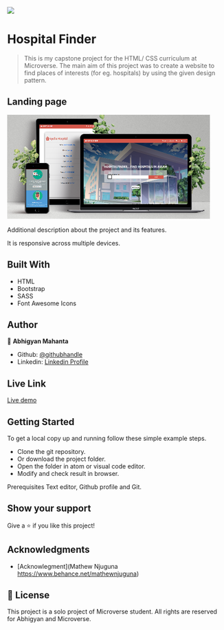 ![](https://img.shields.io/badge/Microverse-blueviolet)

# Hospital Finder

> This is my capstone project for the HTML/ CSS curriculum at Microverse. The main aim of this project was to create a website to find places of interests (for eg. hospitals) by using the given design pattern.

## Landing page

![screenshot](./images/ss1.PNG)

Additional description about the project and its features.

It is responsive across multiple devices.

## Built With

- HTML
- Bootstrap
- SASS
- Font Awesome Icons

## Author

👤 **Abhigyan Mahanta**

- Github: [@githubhandle](https://github.com/Abhigyan001)
- Linkedin: [Linkedin Profile](https://www.linkedin.com/in/abhigyan001/)

## Live Link

[Live demo](https://newhospitalfinder.netlify.app/)

<h2>Getting Started</h2>
To get a local copy up and running follow these simple example steps.

- Clone the git repository.
- Or download the project folder.
- Open the folder in atom or visual code editor.
- Modify and check result in browser.

Prerequisites
Text editor, Github profile and Git.

## Show your support

Give a ⭐️ if you like this project!

## Acknowledgments

- [Acknowlegment](Mathew Njuguna https://www.behance.net/mathewnjuguna)

## 📝 License

This project is a solo project of Microverse student. All rights are reserved for Abhigyan and Microverse.
